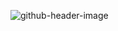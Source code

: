 ![github-header-image](https://github.com/lbayer10/lbayer10/assets/103097039/949f8efe-8f34-458f-b49f-2d07fa1df7c7)
